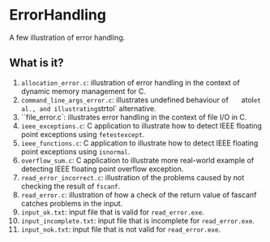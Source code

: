 # ErrorHandling
A few illustration of error handling.

## What is  it?
1. `allocation_error.c`: illustration of error handling in the context
    of dynamic memory management for C.
1. `command_line_args_error.c`: illustrates undefined behaviour of
`   `atol` et al., and illustrating `strtol` alternative.
1. ``file_error.c`: illustrates error handling in the context of
    file I/O in C.
1. `ieee_exceptions.c`: C application to illustrate how to detect
    IEEE floating point exceptions using `fetestexcept`.
1. `ieee_functions.c`: C application to illustrate how to detect
    IEEE floating point exceptions using `isnormal`.
1. `overflow_sum.c`: C application to illustrate more real-world
    example of detecting IEEE floating point overflow exception.
1. `read_error_incorrect.c`: illustration of the problems caused by
    not checking the result of `fscanf`.
1. `read_error.c`: illustration of how a check of the return value
    of fascanf catches problems in the input.
1. `input_ok.txt`: input file that is valid for `read_error.exe`.
1. `input_incomplete.txt`: input file that is incomplete for
    `read_error.exe`.
1. `input_nok.txt`: input file that is not valid for `read_error.exe`.
